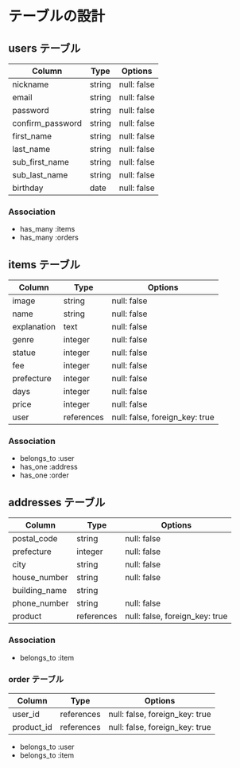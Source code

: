 # テーブルの設計

## users テーブル

| Column           | Type     | Options     |
| ---------------  | -------- | ----------- |
| nickname         | string   | null: false |
| email            | string   | null: false |
| password         | string   | null: false |
| confirm_password | string   | null: false |
| first_name       | string   | null: false |
| last_name        | string   | null: false |
| sub_first_name   | string   | null: false |
| sub_last_name    | string   | null: false |
| birthday         | date     | null: false |

### Association

- has_many :items
- has_many :orders

## items テーブル
| Column      | Type       | Options                        |
| ----------- | ---------- | ------------------------------ |
| image       | string     | null: false                    |
| name        | string     | null: false                    |
| explanation | text       | null: false                    |
| genre       | integer    | null: false                    |
| statue      | integer    | null: false                    |
| fee         | integer    | null: false                    |
| prefecture  | integer    | null: false                    |
| days        | integer    | null: false                    |
| price       | integer    | null: false                    |
| user        | references | null: false, foreign_key: true |


### Association

- belongs_to :user
- has_one :address
- has_one :order

## addresses テーブル

| Column        | Type       | Options                        |
| ------------- | ---------- | ------------------------------ |
| postal_code   | string     | null: false                    |
| prefecture    | integer    | null: false                    |
| city          | string     | null: false                    |
| house_number  | string     | null: false                    |
| building_name | string     |                                |
| phone_number  | string     | null: false                    |
| product       | references | null: false, foreign_key: true |

### Association

- belongs_to :item


### order テーブル

| Column        | Type       | Options                        |
| ------------- | ---------- | ------------------------------ |
| user_id       | references | null: false, foreign_key: true |
| product_id    | references | null: false, foreign_key: true |

- belongs_to :user
- belongs_to :item